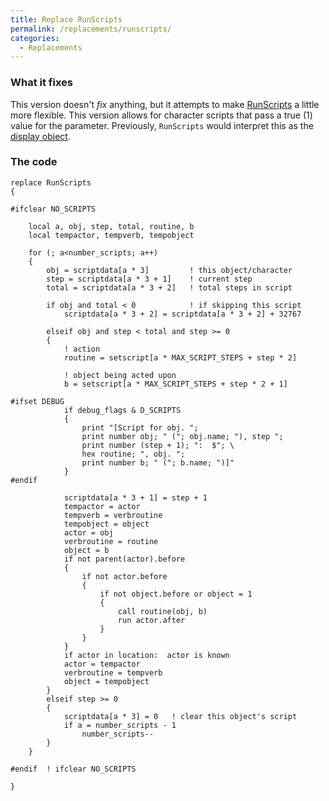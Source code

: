 ```yaml
---
title: Replace RunScripts
permalink: /replacements/runscripts/
categories: 
  - Replacements
---
```


### What it fixes

This version doesn't *fix* anything, but it attempts to make
[RunScripts](/routines/runscripts/) a little more flexible. This version
allows for character scripts that pass a true (1) value for the
parameter. Previously, `RunScripts` would interpret this as the
[display object](/guts/display-object/).

### The code

    replace RunScripts
    {

    #ifclear NO_SCRIPTS

        local a, obj, step, total, routine, b
        local tempactor, tempverb, tempobject

        for (; a<number_scripts; a++)
        {
            obj = scriptdata[a * 3]         ! this object/character
            step = scriptdata[a * 3 + 1]    ! current step
            total = scriptdata[a * 3 + 2]   ! total steps in script

            if obj and total < 0            ! if skipping this script
                scriptdata[a * 3 + 2] = scriptdata[a * 3 + 2] + 32767

            elseif obj and step < total and step >= 0
            {
                ! action
                routine = setscript[a * MAX_SCRIPT_STEPS + step * 2]

                ! object being acted upon
                b = setscript[a * MAX_SCRIPT_STEPS + step * 2 + 1]

    #ifset DEBUG
                if debug_flags & D_SCRIPTS
                {
                    print "[Script for obj. ";
                    print number obj; " ("; obj.name; "), step ";
                    print number (step + 1); ":  $"; \
                    hex routine; ", obj. ";
                    print number b; " ("; b.name; ")]"
                }
    #endif

                scriptdata[a * 3 + 1] = step + 1
                tempactor = actor
                tempverb = verbroutine
                tempobject = object
                actor = obj
                verbroutine = routine
                object = b
                if not parent(actor).before
                {
                    if not actor.before
                    {
                        if not object.before or object = 1
                        {
                            call routine(obj, b)
                            run actor.after
                        }
                    }
                }
                if actor in location:  actor is known
                actor = tempactor
                verbroutine = tempverb
                object = tempobject
            }
            elseif step >= 0
            {
                scriptdata[a * 3] = 0   ! clear this object's script
                if a = number_scripts - 1
                    number_scripts--
            }
        }

    #endif  ! ifclear NO_SCRIPTS

    }
